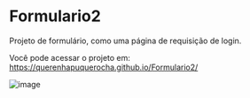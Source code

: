 # Formulario2

Projeto de formulário, como uma página de requisição de login.

Você pode acessar o projeto em: https://querenhapuquerocha.github.io/Formulario2/

![image](https://user-images.githubusercontent.com/95857175/202562932-eefbcac7-874b-4539-87bd-cd81c0c7a1c1.png)
